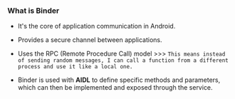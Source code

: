 ### What is Binder
- It's the core of application communication in Android.  
- Provides a secure channel between applications.  
- Uses the RPC (Remote Procedure Call) model >>> 
```This means instead of sending random messages, I can call a function from a different process and use it like a local one.```


-  Binder is used with **AIDL** to define specific methods and parameters, which can then be implemented and exposed through the service.
